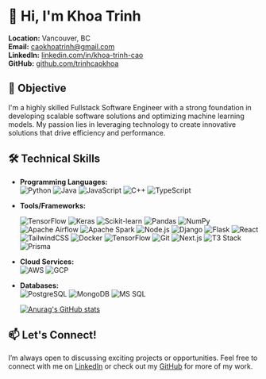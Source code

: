 # 👋 Hi, I'm Khoa Trinh

**Location:** Vancouver, BC  
**Email:** [caokhoatrinh@gmail.com](mailto:caokhoatrinh@gmail.com)  
**LinkedIn:** [linkedin.com/in/khoa-trinh-cao](https://www.linkedin.com/in/khoa-trinh-cao/)  
**GitHub:** [github.com/trinhcaokhoa](https://github.com/trinhcaokhoa)

## 🎯 Objective

I'm a highly skilled Fullstack Software Engineer with a strong foundation in developing scalable software solutions and optimizing machine learning models. My passion lies in leveraging technology to create innovative solutions that drive efficiency and performance.

## 🛠️ Technical Skills

- **Programming Languages:**  
  ![Python](https://img.shields.io/badge/Python-3776AB?style=flat&logo=python&logoColor=white) 
  ![Java](https://img.shields.io/badge/Java-007396?style=flat&logo=java&logoColor=white) 
  ![JavaScript](https://img.shields.io/badge/JavaScript-F7DF1E?style=flat&logo=javascript&logoColor=black) 
  ![C++](https://img.shields.io/badge/C++-00599C?style=flat&logo=c%2B%2B&logoColor=white)
  ![TypeScript](https://img.shields.io/badge/TypeScript-3178C6?style=flat&logo=typescript&logoColor=white)

- **Tools/Frameworks:**
  
  ![TensorFlow](https://img.shields.io/badge/TensorFlow-FF6F00?style=flat&logo=tensorflow&logoColor=white) 
  ![Keras](https://img.shields.io/badge/Keras-D00000?style=flat&logo=keras&logoColor=white) 
  ![Scikit-learn](https://img.shields.io/badge/Scikit--Learn-F7931E?style=flat&logo=scikit-learn&logoColor=white) 
  ![Pandas](https://img.shields.io/badge/Pandas-150458?style=flat&logo=pandas&logoColor=white) 
  ![NumPy](https://img.shields.io/badge/NumPy-013243?style=flat&logo=numpy&logoColor=white)
  ![Apache Airflow](https://img.shields.io/badge/Apache_Airflow-017CEE?style=flat&logo=apache-airflow&logoColor=white)
  ![Apache Spark](https://img.shields.io/badge/Apache_Spark-E25A1C?style=flat&logo=apachespark&logoColor=white)
  ![Node.js](https://img.shields.io/badge/Node.js-339933?style=flat&logo=node.js&logoColor=white) 
  ![Django](https://img.shields.io/badge/Django-092E20?style=flat&logo=django&logoColor=white) 
  ![Flask](https://img.shields.io/badge/Flask-000000?style=flat&logo=flask&logoColor=white) 
  ![React](https://img.shields.io/badge/React-61DAFB?style=flat&logo=react&logoColor=black) 
  ![TailwindCSS](https://img.shields.io/badge/TailwindCSS-06B6D4?style=flat&logo=tailwind-css&logoColor=white) 
  ![Docker](https://img.shields.io/badge/Docker-2496ED?style=flat&logo=docker&logoColor=white) 
  ![TensorFlow](https://img.shields.io/badge/TensorFlow-FF6F00?style=flat&logo=tensorflow&logoColor=white) 
  ![Git](https://img.shields.io/badge/Git-F05032?style=flat&logo=git&logoColor=white)
  ![Next.js](https://img.shields.io/badge/Next.js-000000?style=flat&logo=next.js&logoColor=white) 
  ![T3 Stack](https://img.shields.io/badge/T3_Stack-3178C6?style=flat&logo=typescript&logoColor=white) 
  ![Prisma](https://img.shields.io/badge/Prisma-2D3748?style=flat&logo=prisma&logoColor=white) 

- **Cloud Services:**  
  ![AWS](https://img.shields.io/badge/Amazon_AWS-232F3E?style=flat&logo=amazon-aws&logoColor=white) 
  ![GCP](https://img.shields.io/badge/Google_Cloud-4285F4?style=flat&logo=google-cloud&logoColor=white)

- **Databases:**  
  ![PostgreSQL](https://img.shields.io/badge/PostgreSQL-336791?style=flat&logo=postgresql&logoColor=white) 
  ![MongoDB](https://img.shields.io/badge/MongoDB-47A248?style=flat&logo=mongodb&logoColor=white) 
  ![MS SQL](https://img.shields.io/badge/Microsoft_SQL_Server-CC2927?style=flat&logo=microsoft-sql-server&logoColor=white)


  [![Anurag's GitHub stats](https://github-readme-stats.vercel.app/api?username=trinhcaokhoa)](https://github.com/trinhcaokhoa/github-readme-stats)



## 📫 Let's Connect!

I’m always open to discussing exciting projects or opportunities. Feel free to connect with me on [LinkedIn](https://www.linkedin.com/in/khoa-trinh-cao/) or check out my [GitHub](https://github.com/trinhcaokhoa) for more of my work.
